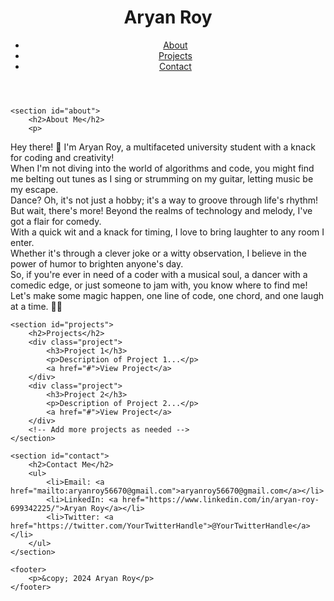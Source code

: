 
<html lang="en">
<head>
    <meta charset="UTF-8">
    <meta name="viewport" content="width=device-width, initial-scale=1.0">
    <title>Aryan Roy- Portfolio</title>
    <link rel="stylesheet" href="styles.css">
</head>
<body>
    <header>
        <h1>Aryan Roy</h1>
        <nav>
            <ul>
                <li><a href="#about">About</a></li>
                <li><a href="#projects">Projects</a></li>
                <li><a href="#contact">Contact</a></li>
            </ul>
        </nav>
    </header>

    <section id="about">
        <h2>About Me</h2>
        <p>
<p>Hey there! 👋 I'm Aryan Roy, a multifaceted university student with a knack for coding and creativity!<br>
    When I'm not diving into the world of algorithms and code, you might find me belting out tunes as I sing or strumming on my guitar, letting music be my escape.<br>
    Dance? Oh, it's not just a hobby; it's a way to groove through life's rhythm!<br>
    But wait, there's more! Beyond the realms of technology and melody, I've got a flair for comedy.<br>
    With a quick wit and a knack for timing, I love to bring laughter to any room I enter.<br>
    Whether it's through a clever joke or a witty observation, I believe in the power of humor to brighten anyone's day.<br>
    So, if you're ever in need of a coder with a musical soul, a dancer with a comedic edge, or just someone to jam with, you know where to find me!<br>
    Let's make some magic happen, one line of code, one chord, and one laugh at a time. 🚀✨</p>
   

    <section id="projects">
        <h2>Projects</h2>
        <div class="project">
            <h3>Project 1</h3>
            <p>Description of Project 1...</p>
            <a href="#">View Project</a>
        </div>
        <div class="project">
            <h3>Project 2</h3>
            <p>Description of Project 2...</p>
            <a href="#">View Project</a>
        </div>
        <!-- Add more projects as needed -->
    </section>

    <section id="contact">
        <h2>Contact Me</h2>
        <ul>
            <li>Email: <a href="mailto:aryanroy56670@gmail.com">aryanroy56670@gmail.com</a></li>
            <li>LinkedIn: <a href="https://www.linkedin.com/in/aryan-roy-699342225/">Aryan Roy</a></li>
            <li>Twitter: <a href="https://twitter.com/YourTwitterHandle">@YourTwitterHandle</a></li>
        </ul>
    </section>

    <footer>
        <p>&copy; 2024 Aryan Roy</p>
    </footer>

